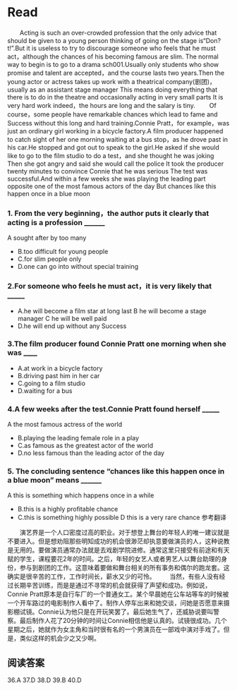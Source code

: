 # Read
　　Acting is such an over-crowded profession that the only advice that should be given to a young person thinking of going on the stage is“Don?t!”.But it is useless to try to discourage someone who feels that he must act，although the chances of his becoming famous are slim. The normal way to begin is to go to a drama sch001.Usually only students who show promise and talent are accepted，and the course lasts two years.Then the young actor or actress takes up work with a theatrical company(剧团)，usually as an assistant stage manager This means doing everything that there is to do in the theatre and occasionally acting in very small parts It is very hard work indeed，the hours are long and the salary is tiny.
　　Of course，some people have remarkable chances which lead to fame and Success without this long and hard training.Connie Pratt，for example，was just an ordinary girl working in a bicycle factory.A film producer happened to catch sight of her one morning waiting at a bus stop，as he drove past in his car.He stopped and got out to speak to the girl.He asked if she would like to go to the film studio to do a test，and she thought he was joking Then she got angry and said she would call the police It took the producer twenty minutes to convince Connie that he was serious The test was successful.And within a few weeks she was playing the leading part opposite one of the most famous actors of the day But chances like this happen once in a blue moon
### 1. From the very beginning，the author puts it clearly that acting is a profession ______
A sought after by too many 
* B.too difficult for young people
* C.for slim people only 
* D.one can go into without special training
### 2.For someone who feels he must act，it is very likely that _____
* A.he will become a film star at long last 
B he will become a stage manager
C he will be well paid 
* D.he will end up without any Success
### 3.The film producer found Connie Pratt one morning when she was ____
* A.at work in a bicycle factory 
* B.driving past him in her car
* C.going to a film studio 
* D.waiting for a bus
### 4.A few weeks after the test.Connie Pratt found herself _____
A the most famous actress of the world 
* B.playing the leading female role in a play
* C.as famous as the greatest actor of the world 
* D.no less famous than the leading actor of the day
### 5. The concluding sentence “chances like this happen once in a blue moon” means ______
A this is something which happens once in a while 
* B.this is a highly profitable chance
* C.this is something highly possible 
D this is a very rare chance
参考翻译

　　演艺界是一个人口密度过高的职业。对于想登上舞台的年轻人的唯一建议就是不要进入。但是想劝阻那些明知成功的机会很渺茫却执意要做演员的人，这种说教是无用的。要做演员通常办法就是去戏剧学院进修。通常这里只接受有前途和有天赋的学生，课程要花2年的时间。之后，年轻的女艺人或者男艺人以舞台助理的身份，参与到剧团的工作。这意味着要做和舞台相关的所有事务和偶尔的跑龙套。这确实是很辛苦的工作，工作时间长，薪水又少的可怜。
　　当然，有些人没有经过长期辛苦训练，而是是通过不寻常的机会就获得了声望和成功。例如说，Connie Pratt原本是自行车厂的一个普通女工。某个早晨她在公车站等车的时候被一个开车路过的电影制作人看中了。制作人停车出来和她交谈，问她是否愿意来摄影棚试镜。Connie认为他只是在开玩笑罢了。最后她生气了，还威胁说要叫警察。最后制作人花了20分钟的时间让Connie相信他是认真的。试镜很成功。几个星期之后，她就作为女主角和当时很有名的一个男演员在一部戏中演对手戏了。但是，类似这样的机会少之又少啊。
## 阅读答案
36.A
37.D
38.D
39.B
40.D
